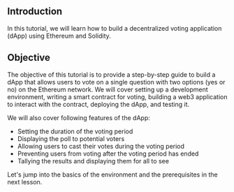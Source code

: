 ## Introduction
In this tutorial, we will learn how to build a decentralized voting application (dApp) using Ethereum and Solidity.

## Objective
The objective of this tutorial is to provide a step-by-step guide to build a dApp that allows users to vote on a single question with two options (yes or no) on the Ethereum network. We will cover setting up a development environment, writing a smart contract for voting, building a web3 application to interact with the contract, deploying the dApp, and testing it. 

We will also cover following features of the dApp:
- Setting the duration of the voting period
- Displaying the poll to potential voters
- Allowing users to cast their votes during the voting period
- Preventing users from voting after the voting period has ended
- Tallying the results and displaying them for all to see

Let's jump into the basics of the environment and the prerequisites in the next lesson. 
